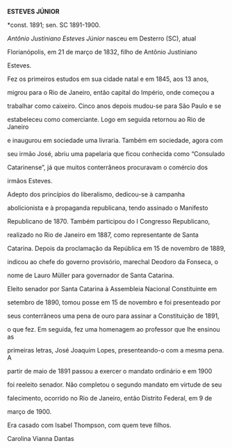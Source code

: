 **ESTEVES JÚNIOR**



\*const. 1891; sen. SC 1891-1900.



*Antônio Justiniano Esteves Júnior* nasceu em Desterro (SC), atual

Florianópolis, em 21 de março de 1832, filho de Antônio Justiniano

Esteves.



Fez os primeiros estudos em sua cidade natal e em 1845, aos 13 anos,

migrou para o Rio de Janeiro, então capital do Império, onde começou a

trabalhar como caixeiro. Cinco anos depois mudou-se para São Paulo e se

estabeleceu como comerciante. Logo em seguida retornou ao Rio de Janeiro

e inaugurou em sociedade uma livraria. Também em sociedade, agora com

seu irmão José, abriu uma papelaria que ficou conhecida como “Consulado

Catarinense”, já que muitos conterrâneos procuravam o comércio dos

irmãos Esteves.



Adepto dos princípios do liberalismo, dedicou-se à campanha

abolicionista e à propaganda republicana, tendo assinado o Manifesto

Republicano de 1870. Também participou do I Congresso Republicano,

realizado no Rio de Janeiro em 1887, como representante de Santa

Catarina. Depois da proclamação da República em 15 de novembro de 1889,

indicou ao chefe do governo provisório, marechal Deodoro da Fonseca, o

nome de Lauro Müller para governador de Santa Catarina.



Eleito senador por Santa Catarina à Assembleia Nacional Constituinte em

setembro de 1890, tomou posse em 15 de novembro e foi presenteado por

seus conterrâneos uma pena de ouro para assinar a Constituição de 1891,

o que fez. Em seguida, fez uma homenagem ao professor que lhe ensinou as

primeiras letras, José Joaquim Lopes, presenteando-o com a mesma pena. A

partir de maio de 1891 passou a exercer o mandato ordinário e em 1900

foi reeleito senador. Não completou o segundo mandato em virtude de seu

falecimento, ocorrido no Rio de Janeiro, então Distrito Federal, em 9 de

março de 1900.



Era casado com Isabel Thompson, com quem teve filhos.



Carolina Vianna Dantas



